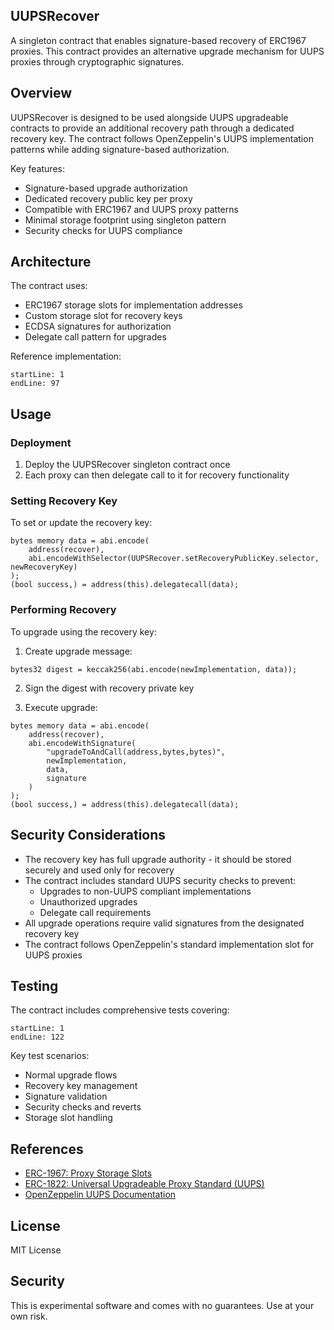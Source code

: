 ## UUPSRecover

A singleton contract that enables signature-based recovery of ERC1967 proxies. This contract provides an alternative upgrade mechanism for UUPS proxies through cryptographic signatures.

## Overview

UUPSRecover is designed to be used alongside UUPS upgradeable contracts to provide an additional recovery path through a dedicated recovery key. The contract follows OpenZeppelin's UUPS implementation patterns while adding signature-based authorization.

Key features:
- Signature-based upgrade authorization
- Dedicated recovery public key per proxy
- Compatible with ERC1967 and UUPS proxy patterns
- Minimal storage footprint using singleton pattern
- Security checks for UUPS compliance

## Architecture

The contract uses:
- ERC1967 storage slots for implementation addresses
- Custom storage slot for recovery keys
- ECDSA signatures for authorization
- Delegate call pattern for upgrades

Reference implementation:
```solidity:src/UUPSRecover.sol
startLine: 1
endLine: 97
```

## Usage

### Deployment

1. Deploy the UUPSRecover singleton contract once
2. Each proxy can then delegate call to it for recovery functionality

### Setting Recovery Key

To set or update the recovery key:

```solidity
bytes memory data = abi.encode(
    address(recover),
    abi.encodeWithSelector(UUPSRecover.setRecoveryPublicKey.selector, newRecoveryKey)
);
(bool success,) = address(this).delegatecall(data);
```

### Performing Recovery

To upgrade using the recovery key:

1. Create upgrade message:
```solidity
bytes32 digest = keccak256(abi.encode(newImplementation, data));
```

2. Sign the digest with recovery private key

3. Execute upgrade:
```solidity
bytes memory data = abi.encode(
    address(recover),
    abi.encodeWithSignature(
        "upgradeToAndCall(address,bytes,bytes)",
        newImplementation,
        data,
        signature
    )
);
(bool success,) = address(this).delegatecall(data);
```

## Security Considerations

- The recovery key has full upgrade authority - it should be stored securely and used only for recovery
- The contract includes standard UUPS security checks to prevent:
  - Upgrades to non-UUPS compliant implementations 
  - Unauthorized upgrades
  - Delegate call requirements
- All upgrade operations require valid signatures from the designated recovery key
- The contract follows OpenZeppelin's standard implementation slot for UUPS proxies

## Testing

The contract includes comprehensive tests covering:
```solidity:test/UUPSRecover.t.sol
startLine: 1
endLine: 122
```

Key test scenarios:
- Normal upgrade flows
- Recovery key management
- Signature validation
- Security checks and reverts
- Storage slot handling

## References

- [ERC-1967: Proxy Storage Slots](https://eips.ethereum.org/EIPS/eip-1967)
- [ERC-1822: Universal Upgradeable Proxy Standard (UUPS)](https://eips.ethereum.org/EIPS/eip-1822)
- [OpenZeppelin UUPS Documentation](https://docs.openzeppelin.com/contracts/api/proxy#UUPSUpgradeable)

## License

MIT License

## Security

This is experimental software and comes with no guarantees. Use at your own risk.
